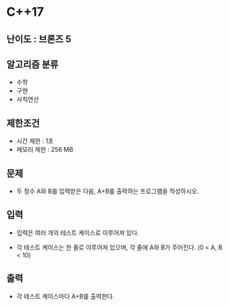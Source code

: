 # C++17

## 난이도 : 브론즈 5

## 알고리즘 분류
  - 수학
  - 구현
  - 사칙연산

## 제한조건
  - 시간 제한 : 1초
  - 메모리 제한 : 256 MB

## 문제
  - 두 정수 A와 B를 입력받은 다음, A+B를 출력하는 프로그램을 작성하시오.

## 입력
  - 입력은 여러 개의 테스트 케이스로 이루어져 있다.

  - 각 테스트 케이스는 한 줄로 이루어져 있으며, 각 줄에 A와 B가 주어진다. (0 < A, B < 10)

## 출력
  - 각 테스트 케이스마다 A+B를 출력한다.
